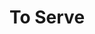 ---
pid: MP108
title: To Serve
location_transcription: Society Hill
zipcode: 
outside_phl: 
neighborhood: 
age: '39'
age_range: 30-39
instagram: 
image_file_name: MP_108.jpg
proposal_transcription: |-
  In rememberance of the African American men and women who pioneered the catering business and served the 1% of the 18th and 19th century.
  Outstretched hand holding a domed platter.
topic: African Americans,Class Structure,History
topic_summary: 0, 0, 0
type: Memorial,Image
keywords_other: catering, service
credit: Maori
image_labels: 
twitter: 
facebook: 
permalink: "/monuments/mp108/"
layout: item-page
---